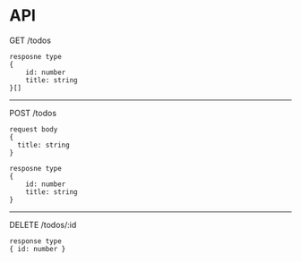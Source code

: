 # API

GET /todos

```
resposne type
{
    id: number
    title: string
}[]
```

---

POST /todos

```
request body
{
  title: string
}
```

```
resposne type
{
    id: number
    title: string
}
```

---

DELETE /todos/:id

```
response type
{ id: number }
```

